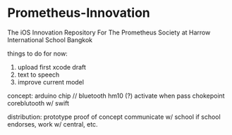 # Prometheus-Innovation
The iOS Innovation Repository For The Prometheus Society at Harrow International School Bangkok

things to do for now:
1. upload first xcode draft
2. text to speech
3. improve current model

concept:
arduino chip // bluetooth hm10 (?)
activate when pass chokepoint
coreblutooth w/ swift

distribution:
prototype
proof of concept
communicate w/ school
if school endorses, work w/ central, etc.
